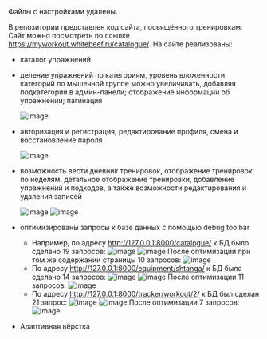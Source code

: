 Файлы с настройками удалены.

В репозитории представлен код сайта, посвящённого тренировкам. Сайт можно посмотреть по ссылке https://myworkout.whitebeef.ru/catalogue/.
На сайте реализованы:
- каталог упражнений
- деление упражнений по категориям, уровень вложенности категорий по мышечной группе можно увеличивать, добавляя подкатегории в админ-панели; отображение информации об упражнении; пагинация
  
  ![image](https://github.com/beAgun/django_workout_/assets/140337252/8890f60d-552a-491c-b03f-93558875aaca)

- авторизация и регистрация, редактирование профиля, смена и восстановление пароля
  
  ![image](https://github.com/beAgun/django_workout_/assets/140337252/6851aec2-ce96-4bba-9704-3b9916ff4227)

- возможность вести дневник тренировок, отображение тренировок по неделям, детальное отображение тренировки, добавление упражнений и подходов, а также возможности редактирования и удаления записей
  
  ![image](https://github.com/beAgun/django_workout_/assets/140337252/744a20d6-5dd5-4fd7-b342-ace0075b0b8a)
  ![image](https://github.com/beAgun/django_workout_/assets/140337252/0840748d-f30f-4e7c-9735-302cf73359c9)

- оптимизированы запросы к базе данных с помощью debug toolbar
  - Например, по адресу http://127.0.0.1:8000/catalogue/ к БД было сделано 19 запросов:
    ![image](https://github.com/beAgun/django_workout_/assets/140337252/a9c7dd41-a5d4-4dbd-801f-bb5ccf2b6aad)
    ![image](https://github.com/beAgun/django_workout_/assets/140337252/b5fdb0ad-9516-467b-8d84-be2e0e603e55)
    После оптимизации при том же содержании страницы 10 запросов:
    ![image](https://github.com/beAgun/django_workout_/assets/140337252/d1082f7f-de5f-48e3-a7ad-92046ed8ce2c)
  - По адресу http://127.0.0.1:8000/equipment/shtanga/ к БД было сделано 14 запросов:
    ![image](https://github.com/beAgun/django_workout_/assets/140337252/d6e0c48d-7ccc-4dd0-abdd-bd7c03c38a5c)
    ![image](https://github.com/beAgun/django_workout_/assets/140337252/e7ee68c2-ce97-4deb-a46c-84588c9cd147)
    После оптимизации 11 запросов:
    ![image](https://github.com/beAgun/django_workout_/assets/140337252/91be22db-56fc-4423-9e2a-fb4d6e14c27b)
  - По адресу http://127.0.0.1:8000/tracker/workout/2/ к БД был сделан 21 запрос:
    ![image](https://github.com/beAgun/django_workout_/assets/140337252/f586b10a-95d4-42db-b504-2c891368525c)
    ![image](https://github.com/beAgun/django_workout_/assets/140337252/0956d5b8-1621-4a6f-b347-48b030f7c865)
    После оптимизации 7 запросов:
    ![image](https://github.com/beAgun/django_workout_/assets/140337252/9b7c258d-6cc5-4b40-85de-f2182f144e75)

- Адаптивная вёрстка


